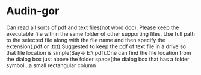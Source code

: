 # Audin-gor
Can read all sorts of pdf and text files(not word doc).
Please keep the executable file within the same folder of other supporting files. Use full path to the selected file along with the file name and then specify the extension(.pdf or .txt).Suggested to keep the pdf of text file in a drive so that file location is simple(Say-> E:\\<filename>.pdf).One can find the file location from the dialog box just above the folder space(the dialog box that has a folder symbol...a small rectangular column
